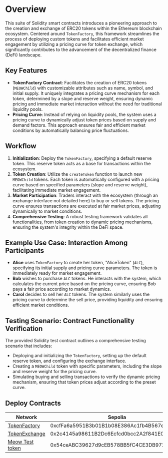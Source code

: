 # Overview

This suite of Solidity smart contracts introduces a pioneering approach to the creation and exchange of ERC20 tokens within the Ethereum blockchain ecosystem. Centered around `TokenFactory`, this framework streamlines the process of deploying custom tokens and facilitates efficient market engagement by utilizing a pricing curve for token exchange, which significantly contributes to the advancement of the decentralized finance (DeFi) landscape.

## Key Features

- **TokenFactory Contract**: Facilitates the creation of ERC20 tokens (`MEOWChild`) with customizable attributes such as name, symbol, and initial supply. It uniquely integrates a pricing curve mechanism for each token, determined by a slope and reserve weight, ensuring dynamic pricing and immediate market interaction without the need for traditional liquidity pools.
- **Pricing Curve**: Instead of relying on liquidity pools, the system uses a pricing curve to dynamically adjust token prices based on supply and demand factors. This approach ensures fair and efficient market conditions by automatically balancing price fluctuations.

## Workflow

1. **Initialization**: Deploy the `TokenFactory`, specifying a default reserve token. This reserve token acts as a base for transactions within the ecosystem.
2. **Token Creation**: Utilize the `createToken` function to launch new `MEOWChild` tokens. Each token is automatically configured with a pricing curve based on specified parameters (slope and reserve weight), facilitating immediate market engagement.
3. **Market Participation**: Traders interact with the ecosystem (through an exchange interface not detailed here) to buy or sell tokens. The pricing curve ensures transactions are executed at fair market prices, adjusting dynamically to market conditions.
4. **Comprehensive Testing**: A robust testing framework validates all functionalities, from token creation to dynamic pricing mechanisms, ensuring the system's integrity within the DeFi space.

## Example Use Case: Interaction Among Participants

- **Alice** uses `TokenFactory` to create her token, "AliceToken" (`ALC`), specifying its initial supply and pricing curve parameters. The token is immediately ready for market engagement.
- **Bob** wishes to purchase `ALC` tokens. He interacts with the system, which calculates the current price based on the pricing curve, ensuring Bob pays a fair price according to market dynamics.
- **Carol** decides to sell her `ALC` tokens. The system similarly uses the pricing curve to determine the sell price, providing liquidity and ensuring efficient market conditions.

## Testing Scenario: Contract Functionality Verification

The provided Solidity test contract outlines a comprehensive testing scenario that includes:

- Deploying and initializing the `TokenFactory`, setting up the default reserve token, and configuring the exchange interface.
- Creating a `MEOWChild` token with specific parameters, including the slope and reserve weight for the pricing curve.
- Simulating buying and selling transactions to verify the dynamic pricing mechanism, ensuring that token prices adjust according to the preset curve.

## Deploy Contracts

| Network          | Sepolia               |
|------------------|-----------------------|
| [TokenFactory](./src/TokenFactory.sol)     | 0xcfFa6a5951B3b01B1b08E386Ac1fb4B567eCc9fD |
| [TokenExchange](./src/TokenExchange.sol)     | 0x2c4145a98611B2Dc6Ecfcd0bcc2A2f841E0916BF |
| [Meow Test token](./src/mock/TokenTest.sol)  | 0x54ceABC39627d9cEB578BB5fC4CE3DB972b2ce69 |

